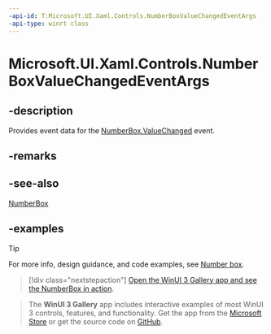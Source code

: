 ```yaml
---
-api-id: T:Microsoft.UI.Xaml.Controls.NumberBoxValueChangedEventArgs
-api-type: winrt class
---
```


# Microsoft.UI.Xaml.Controls.NumberBoxValueChangedEventArgs

<!--
public sealed class NumberBoxValueChangedEventArgs
-->

## -description

Provides event data for the [NumberBox.ValueChanged](numberbox_valuechanged.md) event.

## -remarks

## -see-also

[NumberBox](numberbox.md)

## -examples

> [!TIP]
> For more info, design guidance, and code examples, see [Number box](/windows/apps/design/controls/number-box).

> [!div class="nextstepaction"]
> [Open the WinUI 3 Gallery app and see the NumberBox in action](winui3gallery:/item/NumberBox).

> The **WinUI 3 Gallery** app includes interactive examples of most WinUI 3 controls, features, and functionality. Get the app from the [Microsoft Store](https://www.microsoft.com/store/productId/9P3JFPWWDZRC) or get the source code on [GitHub](https://github.com/microsoft/WinUI-Gallery).
